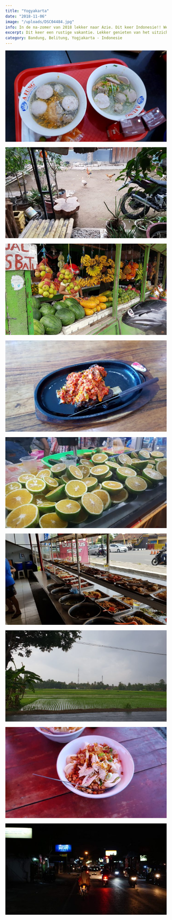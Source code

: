 ```yaml
---
title: "Yogyakarta"
date: "2018-11-06"
image: "/uploads/DSC04484.jpg"
info: In de na-zomer van 2018 lekker naar Azie. Dit keer Indonesie!! We gaan door verschillende streken zoals Bandung en Belitung. Tevens voor het eerst met onze dochter reizen.
excerpt: Dit keer een rustige vakantie. Lekker genieten van het uitzicht en eten...
category: Bandung, Belitung, Yogjakarta - Indonesie
---
```


![](/uploads/20181105_154627-700x394.jpg)

![](/uploads/20181106_054833-700x394.jpg)

![](/uploads/20181106_121315-700x394.jpg)

![](/uploads/20181106_143300-700x394.jpg)

![](/uploads/20181106_210549-700x394.jpg)

![](/uploads/20181109_095357-700x394.jpg)

![](/uploads/20181109_135102-700x394.jpg)

![](/uploads/20181110_075350-700x394.jpg)

![](/uploads/DSC04484-700x394.jpg)
